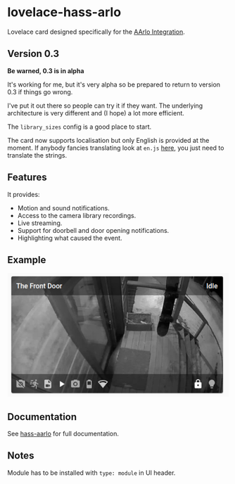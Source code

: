 # lovelace-hass-arlo

Lovelace card designed specifically for the [AArlo Integration](https://github.com/twrecked/hass-aarlo).

## Version 0.3

**Be warned, 0.3 is in alpha**

It's working for me, but it's very alpha so be prepared to return to
version 0.3 if things go wrong.

I've put it out there so people can try it if they want. The underlying
architecture is very different and (I hope) a lot more efficient.

The `library_sizes` config is a good place to start.

The card now supports localisation but only English is provided at the
moment. If anybody fancies translating look at `en.js`
[here](https://github.com/twrecked/lovelace-hass-aarlo/tree/master/lang), you
just need to translate the strings.


## Features
It provides:
* Motion and sound notifications.
* Access to the camera library recordings.
* Live streaming.
* Support for doorbell and door opening notifications.
* Highlighting what caused the event.

## Example
![The Image Window](/images/arlo-glance-01.png)

## Documentation
See [hass-aarlo](https://github.com/twrecked/hass-aarlo/blob/master/README.md) for full documentation.

## Notes
Module has to be installed with `type: module` in UI header.

